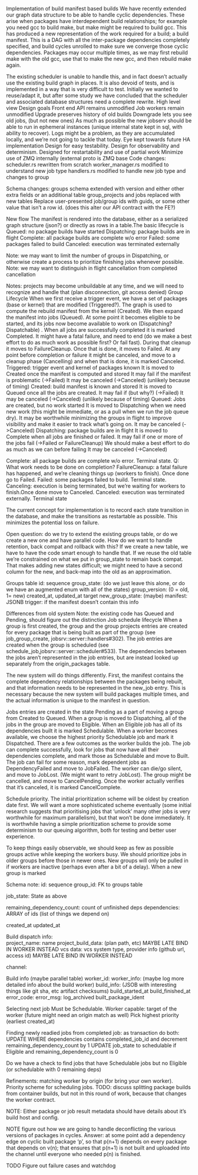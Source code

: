 Implementation of build manifest based builds
We have recently extended our graph data structure to be able to handle cyclic dependencies. These arise when packages have interdependent build relationships; for example you need gcc to build make, but make might be required to build gcc. This has produced a new representation of the work required for a build; a build manifest. This is a DAG with all the inter-package dependencies completely specified, and build cycles unrolled to make sure we converge those cyclic dependencies. Packages may occur multiple times, as we may first rebuild make with the old gcc, use that to make the new gcc, and then rebuild make again.

The existing scheduler is unable to handle this, and in fact doesn’t actually use the existing build graph in places. It is also devoid of tests, and is implemented in a way that is very difficult to test. Initially we wanted to reuse/adapt it, but after some study we have concluded that the scheduler and associated database structures need a complete rewrite.
High level view
Design goals
Front end API remains unmodified
Job workers remain unmodified
Upgrade preserves history of old builds
Downgrade lets you see old jobs, (but not new ones)
As much as possible the new jobserv should be able to run in ephemeral instances (unique internal state kept in sql, with ability to recover). Logs might be a problem, as they are accumulated locally, and we’re not going to tackle that today. 
Eye kept towards future HA implementation
Design for easy testability. 
Design for observability and determinism. 
Designed for restartability and use of partial work
Minimize use of ZMQ internally (external proto is ZMQ base
Code changes:
scheduler.rs rewritten from scratch
worker_manager.rs modified to understand new job type
handlers.rs modified to handle new job type and changes to group

Schema changes:
groups schema extended with version and either other extra fields or an additional table
group_projects  and jobs replaced with new tables
Replace user-presented job/group ids with guids, or some other value that isn’t a row id. (does this alter our API contract with the FE?)


New flow
The manifest is rendered into the database, either as a serialized graph structure (json?) or directly as rows in a table.The basic lifecycle is 
Queued: no package builds have started
Dispatching: package builds are in flight
Complete: all package builds are complete w/o error
Failed: some packages failed to build
Canceled: execution was terminated externally


Note: we may want to limit the number of groups in Dispatching, or otherwise create a process to prioritize finishing jobs whenever possible. 
Note: we may want to distinguish in flight cancellation from completed cancellation

Notes: projects may become unbuildable at any time, and we will need to recognize and handle that (plan disconnection, git access denied)
Group Lifecycle
When we first receive a trigger event, we have a set of packages (base or kernel) that are modified (Triggered?). The graph is used to compute the rebuild manifest from the kernel (Created). We then expand the manifest into jobs (Queued). At some point it becomes eligible to be started, and its jobs now become available to work on (Dispatching? Dispatchable) . When all jobs are successfully completed it is marked Completed. 
It might have a fatal failure, and need to end (do we make a best effort to do as much work as possible first? Or fail fast). During that cleanup it moves to FailureCleanup. Once that is done, it moves to Failed. 
At any point before completion or failure it might be canceled, and move to a cleanup phase (Cancelling) and when that is done, it is marked Canceled. 
Triggered: trigger event and kernel of packages known
It is moved to Created once the manifest is computed and stored
It may fail if the manifest is problematic (->Failed)
It may be canceled (->Canceled) (unlikely because of timing)
Created: build manifest is known and stored
It is moved to Queued once all the jobs are created.
It may fail if (but why?) (->Failed)
It may be canceled (->Canceled) (unlikely because of timing)
Queued: Jobs are created, but no work started
	It is moved to Dispatching when we need new work (this might be immediate, or as a pull when we run the job queue dry). It may be worthwhile minimizing the groups in flight to improve visibility and make it easier to track what’s going on.
	It may be canceled (->Canceled)
Dispatching: package builds are in flight
It is moved to Complete when all jobs are finished or failed.
It may fail if one or more of the jobs fail (->Failed or FailureCleanup) We should make a best effort to do as much as we can before failing
It may be canceled (->Canceled)

Complete: all package builds are complete w/o error. Terminal state. Q: What work needs to be done on completion?
FailureCleanup: a fatal failure has happened, and we’re cleaning things up (workers to finish). Once done go to Failed.
Failed: some packages failed to build. Terminal state. 
Canceling: execution is being terminated, but we’re waiting for workers to finish.Once done move to Canceled.
Canceled: execution was terminated externally. Terminal state

The current concept for implementation is to record each state transition in the database, and make the transitions as restartable as possible. This minimizes the potential loss on failure.

Open question: do we try to extend the existing groups table, or do we create a new one and have parallel code. How do we want to handle retention, back compat and rollback with this?
If we create a new table, we have to have the code smart enough to handle that. If we reuse the old table we’re constrained on what we put in group_state to remain back compat. That makes adding new states difficult; we might need to have a second column for the new, and back-map into the old as an approximation.

Groups table
id: sequence
group_state: (do we just leave this alone, or do we have an augmented enum with all of the states)
group_version: (0 = old, 1= new)
created_at, updated_at
target
new_group_state: (maybe)
manifest: JSONB
trigger: if the manifest doesn’t contain this info



Differences from old system
Note: the existing code has Queued and Pending, should figure out the distinction
Job schedule lifecycle
When a group is first created, the group and the group projects entries are created for every package that is being built as part of the group (see job_group_create, jobsrv::server::handlers#302). The job entries are created when the group is scheduled (see schedule_job,jobsrv::server::scheduler#533). The dependencies between the jobs aren’t represented in the job entries, but are instead looked up separately from the origin_packages table. 

The new system will do things differently. First, the manifest contains the complete dependency relationships between the packages being rebuilt, and that information needs to be represented in the new_job entry. This is necessary because the new system will build packages multiple times, and the actual information is unique to the manifest in question. 

Jobs entries are created in the state Pending as a part of moving a group from Created to Queued. When a group is moved to Dispatching, all of the jobs in the group are moved to Eligible. When an Eligible job has all of its dependencies built it is marked Schedulable. 
When a worker becomes available, we choose the highest priority Schedulable job and mark it Dispatched. There are a few outcomes as the worker builds the job. The job can complete successfully, look for jobs that now have all their dependencies complete, and mark those as Schedulable and move to Built. The job can fail for some reason, mark dependent jobs as DependencyFailed and move to JobFailed. The worker can die/go silent, and move to JobLost. (We might want to retry JobLost). The group might be cancelled, and move to CancelPending. Once the worker actually verifies that it’s canceled, it is marked CancelComplete. 

Schedule priority. The initial prioritization scheme will be oldest by creation date first. We will want a more sophisticated scheme eventually (some initial research suggests that prioritising jobs that ‘unlock’ many other jobs is very worthwhile for maximum parallelism), but that won’t be done immediately. It is worthwhile having a simple prioritization scheme to provide some determinism to our queuing algorithm, both for testing and better user experience. 

To keep things easily observable, we should keep as few as possible groups active while keeping the workers busy. We should prioritize jobs in older groups before those in newer ones. New groups will only be pulled in if workers are inactive (perhaps even after a bit of a delay). When a new group is marked 

Schema note:
id: sequence 
group_id: FK to groups table

job_state: State as above

remaining_dependency_count: count of unfinished deps
dependencies: ARRAY of ids (list of things we depend on)

created_at
updated_at

Build dispatch info:  
project_name: name
project_build_data: (plan path, etc) MAYBE LATE BIND IN WORKER INSTEAD
vcs data: vcs system type, provider info (github url, access id) MAYBE LATE BIND IN WORKER INSTEAD

channel:

Build info (maybe parallel table)
worker_id:
worker_info: (maybe log more detailed info about the build worker)
build_info: (JSOB with interesting things like git sha, etc artifact checksums)
build_started_at
build_finished_at
error_code:
error_msg:
log_archived
built_package_ident

 

Selecting next job
Must be Schedulable.
Worker capable: target of the worker (future might need an origin match as well)
Pick highest priority (earliest created_at)

Finding newly readied jobs from completed job:
as transaction do both:
UPDATE WHERE dependencies contains completed_job_id and decrement remaining_dependency_count by 1
UPDATE job_state to schedulable if Eligible and remaining_dependency_count is 0

Do we have a check to find jobs that have Schedulable jobs but no Eligible (or schedulable with 0 remaining deps)

Refinements: matching worker by origin (for bring your own worker). Priority scheme for scheduling jobs.
TODO: discuss splitting package builds from container builds, but not in this round of work, because that changes the worker contract. 

NOTE: Either package or job result metadata should have details about it’s build host and config.

NOTE figure out how we are going to handle deconflicting the various versions of packages in cycles. Answer: at some point add a dependency edge on cyclic built package ‘p’, so that p(n+1) depends on every package that depends on v(n); that ensures that p(n+1) is not built and uploaded into the channel until everyone who needed p(n) is finished. 

TODO Figure out failure cases and watchdog
